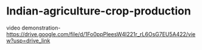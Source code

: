 # Indian-agriculture-crop-production
video demonstration-https://drive.google.com/file/d/1Fo0ppPleesW4I221r_rL6OsG7EU5A422/view?usp=drive_link
